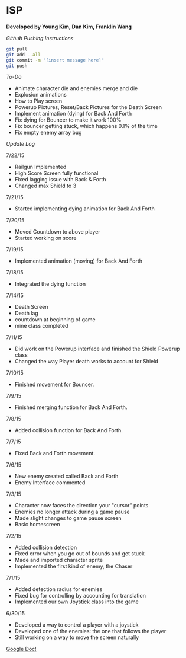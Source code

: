 # ISP
**Developed by Young Kim, Dan Kim, Franklin Wang**

*Github Pushing Instructions*
```bash
git pull
git add --all
git commit -m "[insert message here]"
git push
```

*To-Do*  
- Animate character die and enemies merge and die
- Explosion animations
- How to Play screen
- Powerup Pictures, Reset/Back Pictures for the Death Screen
- Implement animation (dying) for Back And Forth
- Fix dying for Bouncer to make it work 100%
- Fix bouncer getting stuck, which happens 0.1% of the time
- Fix empty enemy array bug

*Update Log*

7/22/15
- Railgun Implemented
- High Score Screen fully functional
- Fixed lagging issue with Back & Forth
- Changed max Shield to 3

7/21/15
- Started implementing dying animation for Back And Forth

7/20/15
- Moved Countdown to above player
- Started working on score

7/19/15
- Implemented animation (moving) for Back And Forth

7/18/15
- Integrated the dying function

7/14/15
- Death Screen
- Death lag
- countdown at beginning of game
- mine class completed


7/11/15
- Did work on the Powerup interface and finished the Shield Powerup class
- Changed the way Player death works to account for Shield 

7/10/15
- Finished movement for Bouncer.

7/9/15
- Finished merging function for Back And Forth.

7/8/15
- Added collision function for Back And Forth.

7/7/15
- Fixed Back and Forth movement.

7/6/15
- New enemy created called Back and Forth
- Enemy Interface commented

7/3/15
- Character now faces the direction your "cursor" points
- Enemies no longer attack during a game pause
- Made slight changes to game pause screen
- Basic homescreen

7/2/15
- Added collision detection
- Fixed error when you go out of bounds and get stuck
- Made and imported character sprite
- Implemented the first kind of enemy, the Chaser

7/1/15
- Added detection radius for enemies
- Fixed bug for controlling by accounting for translation 
- Implemented our own Joystick class into the game

6/30/15
- Developed a way to control a player with a joystick
- Developed one of the enemies: the one that follows the player
- Still working on a way to move the screen naturally

[Google Doc!](https://docs.google.com/document/d/1bsUmQ39Tuk8-FGRpbGtZ056lpED07QvHCmKS6JtyHVg/edit?usp=sharing)
